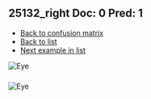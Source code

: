 ## 25132_right Doc: 0 Pred: 1
- [Back to confusion matrix](https://github.com/juliandewit/kaggle_retinopathy/blob/master/matrix.md)
- [Back to list](https://github.com/juliandewit/kaggle_retinopathy/blob/master/lists/01/list.md)
- [Next example in list](https://github.com/juliandewit/kaggle_retinopathy/blob/master/lists/01/25/25148_left.md)

![Eye](https://retinopaty.blob.core.windows.net/size1024/25132_right_0.jpeg)

### 

![Eye]()
